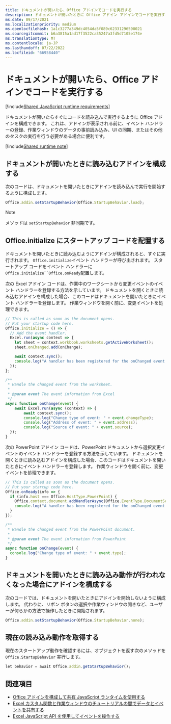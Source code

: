 ```yaml
---
title: ドキュメントが開いたら、Office アドインでコードを実行する
description: ドキュメントが開いたときに Office アドイン アドインでコードを実行する方法について説明します。
ms.date: 09/17/2021
ms.localizationpriority: medium
ms.openlocfilehash: 1a1c3277a349dc4054da5f089c62331296590021
ms.sourcegitcommit: b6a3815a1ad17f3522ca35247a3fd5d7105e174e
ms.translationtype: MT
ms.contentlocale: ja-JP
ms.lasthandoff: 07/22/2022
ms.locfileid: "66958440"
---
```

# <a name="run-code-in-your-office-add-in-when-the-document-opens"></a>ドキュメントが開いたら、Office アドインでコードを実行する

[!include[Shared JavaScript runtime requirements](../includes/shared-runtime-requirements-note.md)]

ドキュメントが開いたらすぐにコードを読み込んで実行するように Office アドインを構成できます。 これは、アドインが表示される前に、イベント ハンドラーの登録、作業ウィンドウのデータの事前読み込み、UI の同期、またはその他のタスクの実行を行う必要がある場合に便利です。

[!include[Shared runtime note](../includes/note-requires-shared-runtime.md)]

## <a name="configure-your-add-in-to-load-when-the-document-opens"></a>ドキュメントが開いたときに読み込むアドインを構成する

次のコードは、ドキュメントを開いたときにアドインを読み込んで実行を開始するように構成します。

```JavaScript
Office.addin.setStartupBehavior(Office.StartupBehavior.load);
```

> [!NOTE]
> メソッドは `setStartupBehavior` 非同期です。

## <a name="place-startup-code-in-officeinitialize"></a>Office.initialize にスタートアップ コードを配置する

ドキュメントを開いたときに読み込むようにアドインが構成されると、すぐに実行されます。 `Office.initialize`イベント ハンドラーが呼び出されます。 スタートアップ コードをイベント ハンドラーに`Office.initialize``Office.onReady`配置します。

次の Excel アドイン コードは、作業中のワークシートから変更イベントのイベント ハンドラーを登録する方法を示しています。 ドキュメントを開くときに読み込むアドインを構成した場合、このコードはドキュメントを開いたときにイベント ハンドラーを登録します。 作業ウィンドウを開く前に、変更イベントを処理できます。

```JavaScript
// This is called as soon as the document opens.
// Put your startup code here.
Office.initialize = () => {
  // Add the event handler.
  Excel.run(async context => {
    let sheet = context.workbook.worksheets.getActiveWorksheet();
    sheet.onChanged.add(onChange);

    await context.sync();
    console.log("A handler has been registered for the onChanged event.");
  });
};

/**
 * Handle the changed event from the worksheet.
 *
 * @param event The event information from Excel
 */
async function onChange(event) {
    await Excel.run(async (context) => {    
        await context.sync();
        console.log("Change type of event: " + event.changeType);
        console.log("Address of event: " + event.address);
        console.log("Source of event: " + event.source);
  });
}
```

次の PowerPoint アドイン コードは、PowerPoint ドキュメントから選択変更イベントのイベント ハンドラーを登録する方法を示しています。 ドキュメントを開くときに読み込むアドインを構成した場合、このコードはドキュメントを開いたときにイベント ハンドラーを登録します。 作業ウィンドウを開く前に、変更イベントを処理できます。

```JavaScript
// This is called as soon as the document opens.
// Put your startup code here.
Office.onReady(info => {
  if (info.host === Office.HostType.PowerPoint) {
    Office.context.document.addHandlerAsync(Office.EventType.DocumentSelectionChanged, onChange);
    console.log("A handler has been registered for the onChanged event.");
  }
});

/**
 * Handle the changed event from the PowerPoint document.
 *
 * @param event The event information from PowerPoint
 */
async function onChange(event) {
  console.log("Change type of event: " + event.type);
}
```

## <a name="configure-your-add-in-for-no-load-behavior-on-document-open"></a>ドキュメントを開いたときに読み込み動作が行われなくなった場合にアドインを構成する

次のコードでは、ドキュメントを開いたときにアドインを開始しないように構成します。 代わりに、リボン ボタンの選択や作業ウィンドウの開きなど、ユーザーが何らかの方法で操作したときに開始されます。

```JavaScript
Office.addin.setStartupBehavior(Office.StartupBehavior.none);
```

## <a name="get-the-current-load-behavior"></a>現在の読み込み動作を取得する

現在のスタートアップ動作を確認するには、オブジェクトを返す次のメソッドを `Office.StartupBehavior` 実行します。

```JavaScript
let behavior = await Office.addin.getStartupBehavior();
```

## <a name="see-also"></a>関連項目

- [Office アドインを構成して共有 JavaScript ランタイムを使用する](configure-your-add-in-to-use-a-shared-runtime.md)
- [Excel カスタム関数と作業ウィンドウのチュートリアルの間でデータとイベントを共有する](../tutorials/share-data-and-events-between-custom-functions-and-the-task-pane-tutorial.md)
- [Excel JavaScript API を使用してイベントを操作する](../excel/excel-add-ins-events.md)
